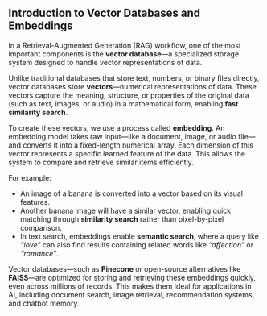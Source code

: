 ## **Introduction to Vector Databases and Embeddings**

In a Retrieval-Augmented Generation (RAG) workflow, one of the most important components is the **vector database**—a specialized storage system designed to handle vector representations of data.

Unlike traditional databases that store text, numbers, or binary files directly, vector databases store **vectors**—numerical representations of data. These vectors capture the meaning, structure, or properties of the original data (such as text, images, or audio) in a mathematical form, enabling **fast similarity search**.

To create these vectors, we use a process called **embedding**. An embedding model takes raw input—like a document, image, or audio file—and converts it into a fixed-length numerical array. Each dimension of this vector represents a specific learned feature of the data. This allows the system to compare and retrieve similar items efficiently.

For example:

* An image of a banana is converted into a vector based on its visual features.
* Another banana image will have a similar vector, enabling quick matching through **similarity search** rather than pixel-by-pixel comparison.
* In text search, embeddings enable **semantic search**, where a query like *“love”* can also find results containing related words like *“affection”* or *“romance”*.

Vector databases—such as **Pinecone** or open-source alternatives like **FAISS**—are optimized for storing and retrieving these embeddings quickly, even across millions of records. This makes them ideal for applications in AI, including document search, image retrieval, recommendation systems, and chatbot memory.




